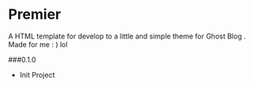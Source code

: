 # Premier
A HTML template for develop to a little and simple theme for Ghost Blog . Made for me : ) lol 

###0.1.0
- Init Project
